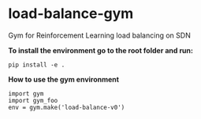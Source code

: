 # load-balance-gym
Gym for Reinforcement Learning load balancing on SDN



**To install the environment go to the root folder and run:**


`pip install -e .`



**How to use the gym environment**


```
import gym
import gym_foo
env = gym.make('load-balance-v0')
```

